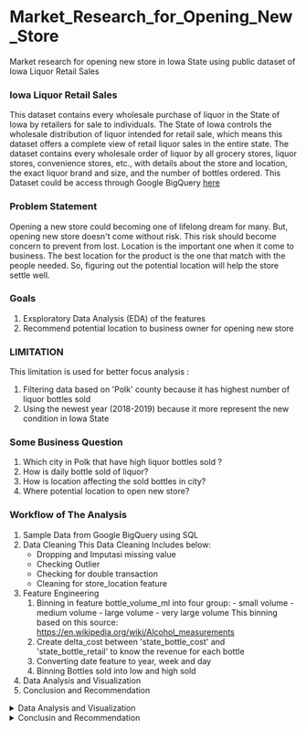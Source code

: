 # Market_Research_for_Opening_New_Store
Market research for opening new store in Iowa State using public dataset of Iowa Liquor Retail Sales

### Iowa Liquor Retail Sales
This dataset contains every wholesale purchase of liquor in the State of Iowa by retailers for sale to individuals. The State of Iowa controls the  wholesale distribution of liquor intended for retail sale, which means this  dataset offers a complete view of retail liquor sales in the entire state. The  dataset contains every wholesale order of liquor by all grocery stores,  liquor stores, convenience stores, etc., with details about the store and  location, the exact liquor brand and size, and the number of bottles  ordered.
This Dataset could be access through Google BigQuery [here](https://console.cloud.google.com/marketplace/product/iowa-department-of-commerce/iowa-liquor-sales?filter=category:analytics&filter=price:free&filter=solution-type:dataset&authuser=1&project=groovy-legacy-304712&folder=&organizationId=)

### Problem Statement
Opening a new store could becoming one of  lifelong dream for many. But, opening new store  doesn't come without risk. This risk should  become concern to prevent from lost.
Location is the important one when it come to  business. The best location for the product is the  one that match with the people needed. So,  figuring out the potential location will help the  store settle well.

### Goals
1. Exsploratory Data Analysis (EDA) of the features 
2. Recommend potential location to business owner for opening new store

### LIMITATION
This limitation is used for better focus analysis :
1. Filtering data based on  'Polk' county because it has  highest number of liquor  bottles sold
2. Using the newest year (2018-2019) because it  more represent the new  condition in Iowa State

### Some Business Question
1. Which city in Polk  that have high liquor bottles sold ?
2. How is daily bottle sold of liquor?
3. How is location  affecting the sold  bottles in city?
4. Where potential location to open  new store?

### Workflow of The Analysis
1.	Sample Data from Google BigQuery using SQL
2.	Data Cleaning
    This Data Cleaning Includes below:
      - Dropping and Imputasi missing value
      - Checking Outlier
      - Checking for double transaction
      - Cleaning for store_location feature
3.	Feature Engineering
      1)	Binning in feature bottle_volume_ml into four group:
          -	small volume
          -	medium volume
          -	large volume 
          -	very large volume
          This binning based on this source: https://en.wikipedia.org/wiki/Alcohol_measurements
      2)	Create delta_cost between 'state_bottle_cost' and 'state_bottle_retail' to know the revenue for each bottle
      3)	Converting date feature to year, week and day
      4)	Binning Bottles sold into low and high sold
4.	Data Analysis and Visualization
5.	Conclusion and Recommendation

<details>
  <summary>Data Analysis and Visualization</summary>
  
 #### Which city in Polk that have high liquor bottles sold ?
 ![images](/Images/city.png)
 **Des Moines** have high total bottles sold. This one due to high population around 215,636 (2019) and wide area 234.8 km² 
 
 #### How is daily bottle sold of liquor?
 ![images](/Images/daily_sold.png)
 - From the heatmap it shows that for all months in **Saturday and Sunday**, mostly there wasn't bottles sold
 - In fact, **Thursday** have highest bottles sold for all over month especially in **March, May and August**
 
 #### How is location  affecting the sold  bottles in city?
 ![images](/Images/map.png)
 - City around the capital city (Des Moines) seem have high bottle sold.
 - Ankeny is City that has highest sold bottle of liquor around 7046

 #### Where potential location to open  new store?
 ![images](/Images/recomend_city.png)
 **Ankeny** is City that located in near of capital and have high demand 
 </details>
 
<details> 
    <summary>Conclusin and Recommendation</summary>
    
#### Gereral Conclusion
1. **American Vodkas** have high bottles sold reach 2 million, followed by Whiskey Liqueur with bottle sold reach 1 million.
2. **Single Malt Scotch** have expensive median price reach 44.99 usd.
3. **Diageo Americas**  is vendor name that have high bottles sold reach more than 1.5 million
4. **Fetzer Vineyards** is vendor name that have high median price reach 69.96 usd
5. Store tend to buy **Large Volume** with total transactions reach 400.000
6. The price of varian bottle volume linier with the volume. **The large the volume, the high the price**
7. Total cost of liquor order is fluctuative for every month. The highest one is in **October**

#### Potential Location to Open Store
1. **Windsor Heights** is City with high median amount that store should pay. So, opening new store in this location would need fund more.
2. **American Vodkas** is category name of liquor that popular and have high demand
3. City that have high bottles sold is **Ankeny**. This city located near the capital of Iowa state.

#### Recommendation for Alcoholic Beverages Divison
1. **American Vodkas** is category name of liquor that have high demand, so there must always be a supply. The division could use vendor name Diageo Americas to supply it.  
2. Since **Thursday** is day that have highest bottles sold for all over month especially in **March, May and August** so in this day and month, the division could stock more liquor to prevent from shortage of stock

#### Recommendation for Opening New Store
1. Since **Windsor Heights**  is city with high median  amount purchases for store, also the population itself lower than other city so opening new store in this city isn’t recommend
2. Recommend City to opening New Store is **Ankeny**, here are the reason:
    - Ankeny is city with highest sold bottle of liquor around 7046, 
    - For the population itself, Ankeny have high population around 61,938 (2019)
    - Ankeny located near the capital of Iowa State, so it have high demand
   
</details>

